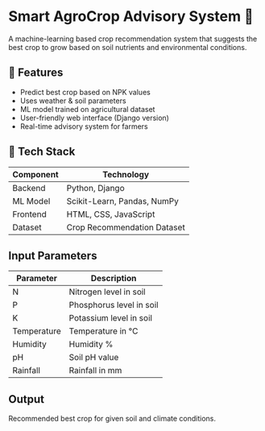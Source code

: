 # Smart AgroCrop Advisory System 🌾

A machine-learning based crop recommendation system that suggests the best crop to grow based on soil nutrients and environmental conditions.

## 🚀 Features
- Predict best crop based on NPK values
- Uses weather & soil parameters
- ML model trained on agricultural dataset
- User-friendly web interface (Django version)
- Real-time advisory system for farmers

## 🧠 Tech Stack
| Component | Technology |
|----------|------------|
Backend | Python, Django  
ML Model | Scikit-Learn, Pandas, NumPy  
Frontend | HTML, CSS, JavaScript  
Dataset | Crop Recommendation Dataset  


## Input Parameters

| Parameter   | Description                      |
|------------|----------------------------------|
| N          | Nitrogen level in soil           |
| P          | Phosphorus level in soil         |
| K          | Potassium level in soil          |
| Temperature| Temperature in °C                |
| Humidity   | Humidity %                       |
| pH         | Soil pH value                    |
| Rainfall   | Rainfall in mm                   |

## Output
Recommended best crop for given soil and climate conditions.


